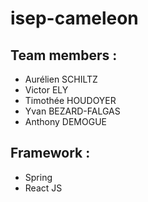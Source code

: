 # isep-cameleon

## Team members :

- Aurélien SCHILTZ
- Victor ELY
- Timothée HOUDOYER
- Yvan BEZARD-FALGAS
- Anthony DEMOGUE

## Framework :

- Spring
- React JS
